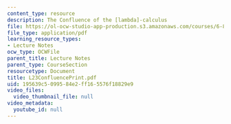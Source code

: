 ```yaml
---
content_type: resource
description: The Confluence of the [lambda]-calculus
file: https://ol-ocw-studio-app-production.s3.amazonaws.com/courses/6-827-multithreaded-parallelism-languages-and-compilers-fall-2002/195639c5099584e2ff165576f18829e9_L23ConfluencePrint.pdf
file_type: application/pdf
learning_resource_types:
- Lecture Notes
ocw_type: OCWFile
parent_title: Lecture Notes
parent_type: CourseSection
resourcetype: Document
title: L23ConfluencePrint.pdf
uid: 195639c5-0995-84e2-ff16-5576f18829e9
video_files:
  video_thumbnail_file: null
video_metadata:
  youtube_id: null
---
```

